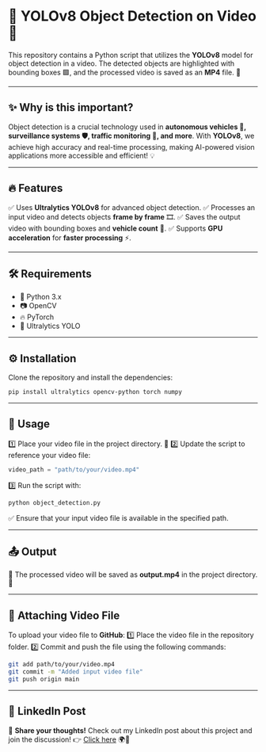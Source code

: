# 🚀 YOLOv8 Object Detection on Video 🎥

This repository contains a Python script that utilizes the **YOLOv8** model for object detection in a video. The detected objects are highlighted with bounding boxes 🟩, and the processed video is saved as an **MP4** file. 📁

---

## ✨ Why is this important?

Object detection is a crucial technology used in **autonomous vehicles 🚗, surveillance systems 🛡️, traffic monitoring 🚦, and more**. With **YOLOv8**, we achieve high accuracy and real-time processing, making AI-powered vision applications more accessible and efficient! 💡

---

## 🔥 Features

✅ Uses **Ultralytics YOLOv8** for advanced object detection.
✅ Processes an input video and detects objects **frame by frame** 🎞️.
✅ Saves the output video with bounding boxes and **vehicle count** 🚗.
✅ Supports **GPU acceleration** for **faster processing** ⚡.

---

## 🛠️ Requirements

- 🐍 Python 3.x
- 📷 OpenCV
- 🔥 PyTorch
- 🤖 Ultralytics YOLO

---

## ⚙️ Installation

Clone the repository and install the dependencies:

```bash
pip install ultralytics opencv-python torch numpy
```

---

## 🎯 Usage

1️⃣ Place your video file in the project directory. 📂
2️⃣ Update the script to reference your video file:
   ```python
   video_path = "path/to/your/video.mp4"
   ```
3️⃣ Run the script with:
   ```bash
   python object_detection.py
   ```

✅ Ensure that your input video file is available in the specified path.

---

## 📤 Output

🎥 The processed video will be saved as **output.mp4** in the project directory. 🏁

---

## 📎 Attaching Video File

To upload your video file to **GitHub**:
1️⃣ Place the video file in the repository folder.
2️⃣ Commit and push the file using the following commands:
   ```bash
   git add path/to/your/video.mp4
   git commit -m "Added input video file"
   git push origin main
   ```

---

## 🔗 LinkedIn Post

📢 **Share your thoughts!** Check out my LinkedIn post about this project and join the discussion! 👉 [Click here](#) 🌍🚀

